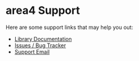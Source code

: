 # area4 Support

Here are some support links that may help you out:

- [Library Documentation](https://area4.readthedocs.io/en/stable/)
- [Issues / Bug Tracker](https://github.com/area4lib/area4/issues)
- [Support Email](mailto:support@rdil.rocks)
